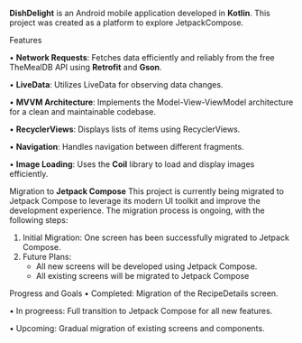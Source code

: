 **DishDelight** is an Android mobile application developed in **Kotlin**. This project was created as a platform to explore JetpackCompose. 

Features

•  **Network Requests**: Fetches data efficiently and reliably from the free TheMealDB API using **Retrofit** and **Gson**.

•  **LiveData**: Utilizes LiveData for observing data changes.

•  **MVVM Architecture**: Implements the Model-View-ViewModel architecture for a clean and maintainable codebase.

•  **RecyclerViews**: Displays lists of items using RecyclerViews.

•  **Navigation**: Handles navigation between different fragments.

•  **Image Loading**: Uses the **Coil** library to load and display images efficiently.

Migration to **Jetpack Compose**
This project is currently being migrated to Jetpack Compose to leverage its modern UI toolkit and improve the development experience. The migration process is ongoing, with the following steps:

1. Initial Migration: One screen has been successfully migrated to Jetpack Compose.
2. Future Plans:
   - All new screens will be developed using Jetpack Compose.
   - All existing screens will be migrated to Jetpack Compose


Progress and Goals
•  Completed: Migration of the RecipeDetails screen.

•  In progreess: Full transition to Jetpack Compose for all new features.

•  Upcoming: Gradual migration of existing screens and components.

